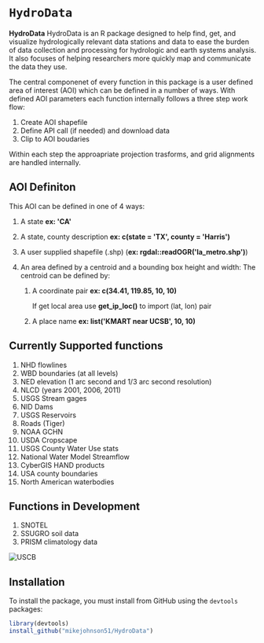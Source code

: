 `HydroData`
================

**HydroData** HydroData is an R package designed to help find, get, and visualize hydrologically relevant data stations and data to ease the burden of data collection and processing for hydrologic and earth systems analysis. It also focuses of helping researchers more quickly map and communicate the data they use.

The central componenet of every function in this package is a user defined area of interest (AOI) which can be defined in a number of ways. With defined AOI parameters each function internally follows a three step work flow:

1. Create AOI shapefile
2. Define API call (if needed) and download data  
3. Clip to AOI boudaries 

Within each step the approapriate projection trasforms, and grid alignments are handled internally. 

## AOI Definiton
This AOI can be defined in one of 4 ways:

 1) A state **ex: 'CA'**
 2) A state, county description **ex: c(state = 'TX', county = 'Harris')**
 2) A user supplied shapefile (.shp) (**ex: rgdal::readOGR('la_metro.shp')**)
 3) An area defined by a centroid and a bounding box height and width:
      The centroid can be defined by:
        
       1. A coordinate pair **ex: c(34.41, 119.85, 10, 10)**
            
            If get local area use **get_ip_loc()** to import (lat, lon) pair
        
       2. A place name **ex: list('KMART near UCSB', 10, 10)**
        
## Currently Supported functions
 1)  NHD flowlines
 2)  WBD boundaries (at all levels)
 3)  NED elevation (1 arc second and 1/3 arc second resolution) 
 4)  NLCD (years 2001, 2006, 2011)
 5)  USGS Stream gages
 6)  NID Dams
 7)  USGS Reservoirs
 8)  Roads (Tiger)
 9)  NOAA GCHN
 10) USDA Cropscape
 11) USGS County Water Use stats
 12) National Water Model Streamflow
 13) CyberGIS HAND products
 14) USA county boundaries
 15) North American waterbodies
 
## Functions in Development
 
 1) SNOTEL
 2) SSUGRO soil data
 3) PRISM climatology data

![USCB](https://www.ucsb.edu/graphic-identity/downloads/wave/ucsbwave-black.png)

## Installation

To install the  package, you must install from GitHub using the `devtools` packages:

```r
library(devtools)
install_github("mikejohnson51/HydroData")
```
